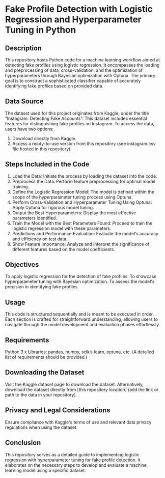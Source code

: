 # Fake Profile Detection with Logistic Regression and Hyperparameter Tuning in Python

## Description
This repository hosts Python code for a machine learning workflow aimed at detecting fake profiles using logistic regression. It encompasses the loading and preprocessing of data, cross-validation, and the optimization of hyperparameters through Bayesian optimization with Optuna. The primary goal is to construct a sophisticated classifier capable of accurately identifying fake profiles based on provided data.

## Data Source
The dataset used for this project originates from Kaggle, under the title "Instagram: Detecting Fake Accounts". This dataset includes essential features for distinguishing fake profiles on Instagram. To access the data, users have two options:
1. Download directly from Kaggle.
2. Access a ready-to-use version from this repository (see instagram.csv file hosted in this repository).

## Steps Included in the Code
1. Load the Data: Initiate the process by loading the dataset into the code.
2. Preprocess the Data: Perform feature preprocessing for optimal model training.
3. Define the Logistic Regression Model: The model is defined within the scope of the hyperparameter tuning process using Optuna.
4. Perform Cross-Validation and Hyperparameter Tuning Using Optuna: Apply Optuna for rigorous model tuning.
5. Output the Best Hyperparameters: Display the most effective parameters identified.
6. Train the Model with the Best Parameters Found: Proceed to train the logistic regression model with these parameters.
7. Predictions and Performance Evaluation: Evaluate the model's accuracy and efficiency on test data.
8. Show Feature Importance: Analyze and interpret the significance of different features based on the model coefficients.

## Objectives
To apply logistic regression for the detection of fake profiles.
To showcase hyperparameter tuning with Bayesian optimization.
To assess the model's precision in identifying fake profiles.

## Usage
This code is structured sequentially and is meant to be executed in order. Each section is crafted for straightforward understanding, allowing users to navigate through the model development and evaluation phases effortlessly.

## Requirements
Python 3.x
Libraries: pandas, numpy, scikit-learn, optuna, etc. (A detailed list of requirements should be provided.)

## Downloading the Dataset
Visit the Kaggle dataset page to download the dataset.
Alternatively, download the dataset directly from [this repository location] (add the link or path to the data in your repository).

## Privacy and Legal Considerations
Ensure compliance with Kaggle's terms of use and relevant data privacy regulations when using the dataset.

## Conclusion
This repository serves as a detailed guide to implementing logistic regression with hyperparameter tuning for fake profile detection. It elaborates on the necessary steps to develop and evaluate a machine learning model using a specific dataset.

